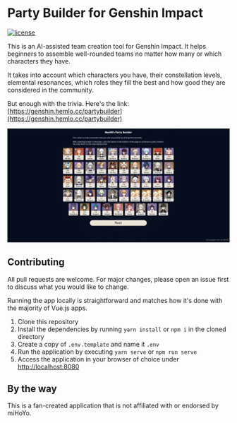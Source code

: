 # Party Builder for Genshin Impact
[![license](https://img.shields.io/github/license/octoman90/Genshin-Party-Builder)](https://github.com/octoman90/Genshin-Party-Builder/blob/master/LICENSE)

This is an AI-assisted team creation tool for Genshin Impact. It helps beginners to assemble well-rounded teams no matter how many or which characters they have.

It takes into account which characters you have, their constellation levels, elemental resonances, which roles they fill the best and how good they are considered in the community.

But enough with the trivia. Here's the link: [https://genshin.hemlo.cc/partybuilder](https://genshin.hemlo.cc/partybuilder)

[![license](./.github/screencap.png)](https://genshin.hemlo.cc/partybuilder)

## Contributing
All pull requests are welcome. For major changes, please open an issue first to discuss what you would like to change.

Running the app locally is straightforward and matches how it's done with the majority of Vue.js apps.
1. Clone this repository
2. Install the dependencies by running `yarn install` or `npm i` in the cloned directory
3. Create a copy of `.env.template` and name it `.env`
4. Run the application by executing `yarn serve` or `npm run serve`
5. Access the application in your browser of choice under [http://localhost:8080](http://localhost:8080)

## By the way
This is a fan-created application that is not affiliated with or endorsed by miHoYo.
